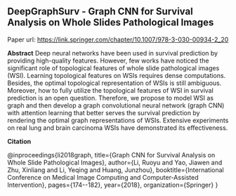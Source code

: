 ## DeepGraphSurv - Graph CNN for Survival Analysis on Whole Slides Pathological Images
Paper url: https://link.springer.com/chapter/10.1007/978-3-030-00934-2_20

**Abstract**
Deep neural networks have been used in survival prediction by providing high-quality features. However, few works have noticed the significant role of topological features of whole slide pathological images (WSI). Learning topological features on WSIs requires dense computations. Besides, the optimal topological representation of WSIs is still ambiguous. Moreover, how to fully utilize the topological features of WSI in survival prediction is an open question. Therefore, we propose to model WSI as graph and then develop a graph convolutional neural network (graph CNN) with attention learning that better serves the survival prediction by rendering the optimal graph representations of WSIs. Extensive experiments on real lung and brain carcinoma WSIs have demonstrated its effectiveness.

**Citation**

@inproceedings{li2018graph,
  title={Graph CNN for Survival Analysis on Whole Slide Pathological Images},
  author={Li, Ruoyu and Yao, Jiawen and Zhu, Xinliang and Li, Yeqing and Huang, Junzhou},
  booktitle={International Conference on Medical Image Computing and Computer-Assisted Intervention},
  pages={174--182},
  year={2018},
  organization={Springer}
}
```
